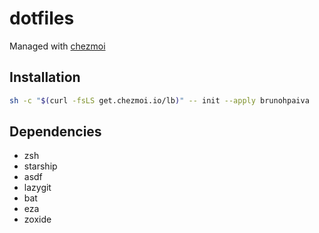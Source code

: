 # dotfiles

Managed with [chezmoi](https://www.chezmoi.io/)

## Installation

```sh
sh -c "$(curl -fsLS get.chezmoi.io/lb)" -- init --apply brunohpaiva
```

## Dependencies

- zsh
- starship
- asdf
- lazygit
- bat
- eza
- zoxide
